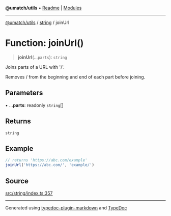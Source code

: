 **@umatch/utils** • [Readme](../../index.md) \| [Modules](../../modules.md)

***

[@umatch/utils](../../modules.md) / [string](../index.md) / joinUrl

# Function: joinUrl()

> **joinUrl**(...`parts`): `string`

Joins parts of a URL with '/'.

Removes / from the beginning and end of each part before joining.

## Parameters

• ...**parts**: readonly `string`[]

## Returns

`string`

## Example

```ts
// returns 'https://abc.com/example'
joinUrl('https://abc.com/', 'example/')
```

## Source

[src/string/index.ts:357](https://github.com/umatch-oficial/utils/blob/6b2757d/src/string/index.ts#L357)

***

Generated using [typedoc-plugin-markdown](https://www.npmjs.com/package/typedoc-plugin-markdown) and [TypeDoc](https://typedoc.org/)
